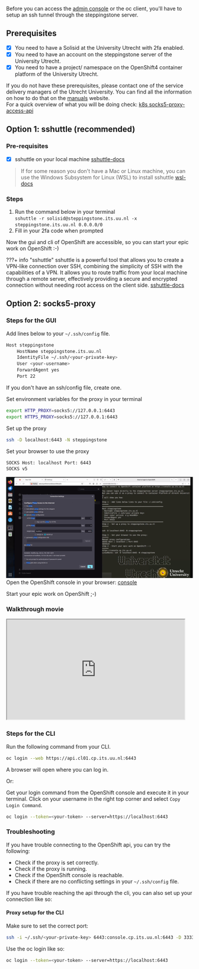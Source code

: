 Before you can access the <a href="https://console.cp.its.uu.nl" target="_blank">admin console</a> or the oc client, you'll have to setup an ssh tunnel through the steppingstone server.

## Prerequisites
- [x] You need to have a Solisid at the University Utrecht with 2fa enabled.
- [x] You need to have an account on the steppingstone server of the University Utrecht.
- [x] You need to have a project/ namespace on the OpenShift4 container platform of the University Utrecht.

If you do not have these prerequisites, please contact one of the service delivery managers of the Utrecht University.
You can find all the information on how to do that on the <a href="https://manuals.uu.nl" target="_blank">manuals</a>
website.  
For a quick overview of what you will be doing check: <a href="https://kubernetes.io/docs/tasks/extend-kubernetes/socks5-proxy-access-api/" target="_blank">k8s socks5-proxy-access-api</a>

## Option 1: **sshuttle** (recommended)

### Pre-requisites

- [x] sshuttle on your local machine
  <a href="https://sshuttle.readthedocs.io/en/stable/installation.html" target="_blank">sshuttle-docs</a>

> If for some reason you don't have a Mac or Linux machine, you can use the Windows Subsystem for Linux (WSL) to install sshuttle <a href="https://docs.microsoft.com/en-us/windows/wsl/install-win10" target="_blank">wsl-docs</a>

### Steps

1. Run the command below in your terminal  
   `sshuttle -r solisid@steppingstone.its.uu.nl -x steppingstone.its.uu.nl 0.0.0.0/0`
2. Fill in your 2fa code when prompted

Now the gui and cli of OpenShift are accessible, so you can start your epic work on OpenShift :-)

???+ info "sshuttle"
    sshuttle is a powerful tool that allows you to create a VPN-like connection over SSH, combining the simplicity of SSH 
    with the capabilities of a VPN. It allows you to route traffic from your local machine through a remote server, 
    effectively providing a secure and encrypted connection without needing root access on the client side. 
    <a href="https://sshuttle.readthedocs.io/en/stable/usage.html" target="_blank">sshuttle-docs</a>

## Option 2: socks5-proxy

### Steps for the GUI
Add lines below to your `~/.ssh/config` file.
```bash
Host steppingstone
    HostName steppingstone.its.uu.nl
    IdentityFile ~/.ssh/<your-private-key>
    User <your-username>
    ForwardAgent yes
    Port 22
```
If you don't have an ssh/config file, create one.

Set environment variables for the proxy in your terminal
```bash
export HTTP_PROXY=socks5://127.0.0.1:6443
export HTTPS_PROXY=socks5://127.0.0.1:6443
```

Set up the proxy
```bash
ssh -D localhost:6443 -N steppingstone
```

Set your browser to use the proxy
```bash
SOCKS Host: localhost Port: 6443
SOCKS v5
```

![sockproxy.png](../../images/sockproxy.png)
Open the OpenShift console in your browser: <a href="https://console.cp.its.uu.nl" target="_blank">console</a>

Start your epic work on OpenShift ;-)

### Walkthrough movie
<iframe src="https://player.vimeo.com/video/932020706?badge=0&amp;autopause=0&amp;player_id=0&amp;app_id=58479" width="480" height="270" frameBorder="1" class="giphy-embed" ; allow="autoplay; fullscreen; picture-in-picture; clipboard-write"  title="oc_toegang2fa"></iframe>

### Steps for the CLI
Run the following command from your CLI.
```bash
oc login --web https://api.cl01.cp.its.uu.nl:6443
```
A browser will open where you can log in.

Or:

Get your login command from the OpenShift console and execute it in your terminal.
Click on your username in the right top corner and select `Copy Login Command`.
```bash
oc login --token=<your-token> --server=https://localhost:6443
```

### Troubleshooting
If you have trouble connecting to the OpenShift api, you can try the following:
- Check if the proxy is set correctly.
- Check if the proxy is running.
- Check if the OpenShift console is reachable.
- Check if there are no conflicting settings in your `~/.ssh/config` file.

If you have trouble reaching the api through the cli, you can also set up your connection like so: 

#### Proxy setup for the CLI
Make sure to set the correct port:
```bash
ssh -i ~/.ssh/<your-private-key> 6443:console.cp.its.uu.nl:6443 -D 3333 <your-username>@steppingstone.its.uu.nl 
```

Use the oc login like so:
```bash
oc login --token=<your-token> --server=https://localhost:6443
```
